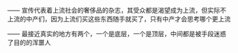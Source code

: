 ——
宣传代表着上流社会的奢侈品的杂志，其受众都是渴望成为上流，但实际不上流的中产们，因为上流们买这些东西随手就买了，只有中产才会思考哪个更上流

——
最接近真实的地方有两个，一个是底层，一个是顶层，中间都是被手段迷惑了目的的浑噩人